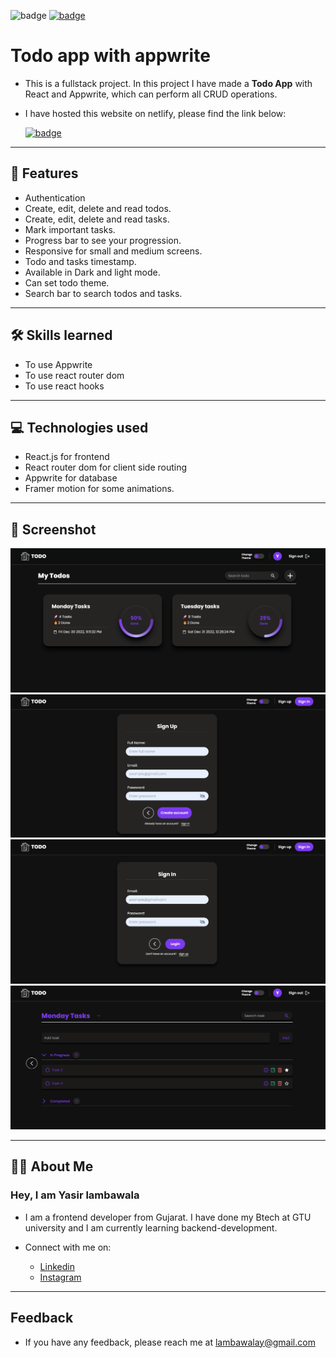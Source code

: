 ![badge](https://img.shields.io/badge/MADE%20WITH-REACT%20&%20APPWRITE-blue)
[![badge](https://img.shields.io/badge/SEE%20DEMO%20-VISIT-green)](https://todoapp-with-appwrite-by-yasir.netlify.app/)

# Todo app with appwrite

- This is a fullstack project. In this project I have made a **Todo App** with React and Appwrite, which can perform all CRUD operations.

- I have hosted this website on netlify, please find the link below:

  [![badge](https://img.shields.io/badge/LINK%20OF-PROJECT-darkviolet)](https://todoapp-with-appwrite-by-yasir.netlify.app/)

---

## 🚀 Features

- Authentication
- Create, edit, delete and read todos.
- Create, edit, delete and read tasks.
- Mark important tasks.
- Progress bar to see your progression.
- Responsive for small and medium screens.
- Todo and tasks timestamp.
- Available in Dark and light mode.
- Can set todo theme.
- Search bar to search todos and tasks.

---

## 🛠 Skills learned

- To use Appwrite
- To use react router dom
- To use react hooks

---

## 💻 Technologies used

- React.js for frontend
- React router dom for client side routing
- Appwrite for database
- Framer motion for some animations.

---

## 🎥 Screenshot

![app screenshot](screenshots-todoapp-with-appwrite/ss5.png)
![app screenshot](screenshots-todoapp-with-appwrite/ss4.png)
![app screenshot](screenshots-todoapp-with-appwrite/ss3.png)
![app screenshot](screenshots-todoapp-with-appwrite/ss1.png)

---

## 👨‍💻 About Me

### Hey, I am Yasir lambawala

- I am a frontend developer from Gujarat. I have done my Btech at GTU university and I am currently learning backend-development.

- Connect with me on:
  - [Linkedin](https://www.linkedin.com/in/yasir-lambawala-2b216a1b9/)
  - [Instagram](https://www.instagram.com/web_dev_yasir/)

---

## Feedback

- If you have any feedback, please reach me at lambawalay@gmail.com
